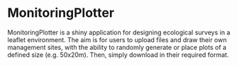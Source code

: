 # MonitoringPlotter
MonitoringPlotter is a shiny application for designing ecological surveys in a leaflet environment. The aim is for users to upload files and draw their own management sites, with the ability to randomly generate or place plots of a defined size (e.g. 50x20m). Then, simply download in their required format. 
